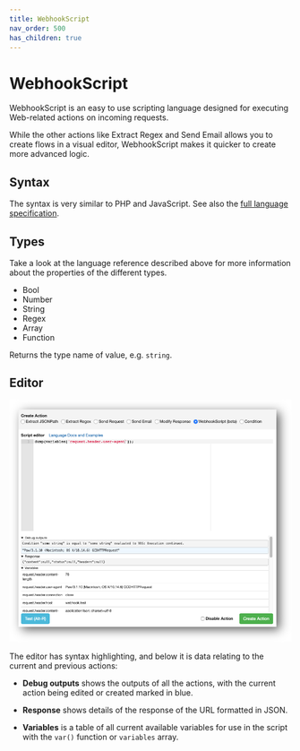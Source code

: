 ```yaml
---
title: WebhookScript
nav_order: 500
has_children: true
---
```


# WebhookScript

WebhookScript is an easy to use scripting language designed for executing Web-related actions on incoming requests. 

While the other actions like Extract Regex and Send Email allows you to create flows in a visual editor, WebhookScript makes it quicker to create more advanced logic.

## Syntax

The syntax is very similar to PHP and JavaScript. See also the [full language specification](/webhookscript/reference.html).

## Types

Take a look at the language reference described above for more information about the properties of the different types.

* Bool
* Number
* String
* Regex
* Array
* Function


Returns the type name of value, e.g. `string`.

## Editor

!["WebhookScript" Custom Action screenshot](/webhookscript-action.png)

The editor has syntax highlighting, and below it is data relating to the current and previous actions:

* **Debug outputs** shows the outputs of all the actions, with the current action being edited or created marked in blue.

* **Response** shows details of the response of the URL formatted in JSON.

* **Variables** is a table of all current available variables for use in the script with the `var()` function or `variables` array.